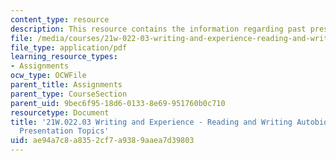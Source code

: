 ```yaml
---
content_type: resource
description: This resource contains the information regarding past presentation topics.
file: /media/courses/21w-022-03-writing-and-experience-reading-and-writing-autobiography-spring-2014/ae94a7c8a8352cf7a9389aaea7d39803_MIT21W_022_03S14_OralTopic.pdf
file_type: application/pdf
learning_resource_types:
- Assignments
ocw_type: OCWFile
parent_title: Assignments
parent_type: CourseSection
parent_uid: 9bec6f95-18d6-0133-8e69-951760b0c710
resourcetype: Document
title: '21W.022.03 Writing and Experience - Reading and Writing Autobiography: Past
  Presentation Topics'
uid: ae94a7c8-a835-2cf7-a938-9aaea7d39803
---
```

